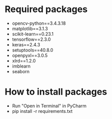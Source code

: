 # Required packages

- opencv-python==3.4.3.18
- matplotlib==3.1.3
- scikit-learn==0.23.1
- tensorflow==2.3.0
- keras==2.4.3
- setuptools==40.8.0 
- openpyxl==3.0.5
- xlrd==1.2.0
- imblearn
- seaborn

# How to install packages
- Run "Open in Terminal" in PyCharm
- pip install -r requirements.txt

